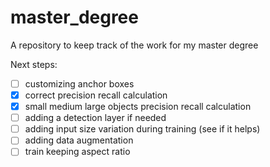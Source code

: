 # master_degree
A repository to keep track of the work for my master degree

Next steps:
- [ ] customizing anchor boxes 
- [x] correct precision recall calculation 
- [x] small medium large objects precision recall calculation 
- [ ] adding a detection layer if needed 
- [ ] adding input size variation during training (see if it helps) 
- [ ] adding data augmentation
- [ ] train keeping aspect ratio 
